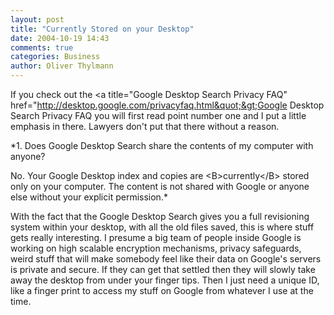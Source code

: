 ```yaml
---
layout: post
title: "Currently Stored on your Desktop"
date: 2004-10-19 14:43
comments: true
categories: Business
author: Oliver Thylmann
---
```



If you check out the &lt;a title=&quot;Google Desktop Search Privacy FAQ&quot; href=&quot;http://desktop.google.com/privacyfaq.html&quot;&gt;Google Desktop Search Privacy FAQ you will first read point number one and I put a little emphasis in there. Lawyers don't put that there without a reason. 

*1. Does Google Desktop Search share the contents of my computer with anyone?

No. Your Google Desktop index and copies are &lt;B&gt;currently&lt;/B&gt; stored only on your computer. The content is not shared with Google or anyone else without your explicit permission.*

With the fact that the Google Desktop Search gives you a full revisioning system within your desktop, with all the old files saved, this is where stuff gets really interesting. I presume a big team of people inside Google is working on high scalable encryption mechanisms, privacy safeguards, weird stuff that will make somebody feel like their data on Google's servers is private and secure. If they can get that settled then they will slowly take away the desktop from under your finger tips. Then I just need a unique ID, like a finger print to access my stuff on Google from whatever I use at the time.


